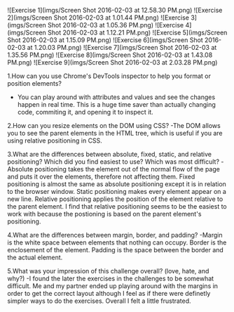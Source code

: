 ![Exercise 1](imgs/Screen Shot 2016-02-03 at 12.58.30 PM.png)
![Exercise 2](imgs/Screen Shot 2016-02-03 at 1.01.44 PM.png)
![Exercise 3](imgs/Screen Shot 2016-02-03 at 1.05.36 PM.png)
![Exercise 4](imgs/Screen Shot 2016-02-03 at 1.12.21 PM.png)
![Exercise 5](imgs/Screen Shot 2016-02-03 at 1.15.09 PM.png)
![Exercise 6](imgs/Screen Shot 2016-02-03 at 1.20.03 PM.png)
![Exercise 7](imgs/Screen Shot 2016-02-03 at 1.35.56 PM.png)
![Exercise 8](imgs/Screen Shot 2016-02-03 at 1.43.08 PM.png)
![Exercise 9](imgs/Screen Shot 2016-02-03 at 2.03.28 PM.png)

1.How can you use Chrome's DevTools inspector to help you format or position elements?
- You can play around with attributes and values and see the changes happen in real time. This is a huge time saver than actually changing code, commiting it, and opening it to inspect it.

2.How can you resize elements on the DOM using CSS?
-The DOM allows you to see the parent elements in the HTML tree, which is useful if you are using relative positioning in CSS.

3.What are the differences between absolute, fixed, static, and relative positioning? Which did you find easiest to use? Which was most difficult?
-Absolute positioning takes the element out of the normal flow of the page and puts it over the elements, therefore not affecting them. Fixed positioning is almost the same as absolute positioning except it is in relation to the browser window. Static positioning makes every element appear on a new line. Relative positioning applies the position of the element relative to the parent element. I find that relative positioning seems to be the easiest to work with because the postioning is based on the parent element's positioning.

4.What are the differences between margin, border, and padding?
-Margin is the white space between elements that nothing can occupy. Border is the enclosement of the element. Padding is the space between the border and the actual element.

5.What was your impression of this challenge overall? (love, hate, and why?)
-I found the later the exercises in the challenges to be somewhat difficult. Me and my partner ended up playing around with the margins in order to get the correct layout although I feel as if there were definetly simpler ways to do the exercises. Overall I felt a little frustrated.
